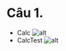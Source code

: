 # Câu 1.
- Calc ![alt](https://github.com/trungdinh2k/INT3117-2020/blob/master/VuQuangHuy/Calc.png)
- CalcTest ![alt](https://github.com/trungdinh2k/INT3117-2020/blob/master/VuQuangHuy/CalcTest.png)
